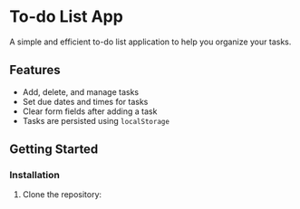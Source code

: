 # To-do List App

A simple and efficient to-do list application to help you organize your tasks.

## Features

- Add, delete, and manage tasks
- Set due dates and times for tasks
- Clear form fields after adding a task
- Tasks are persisted using `localStorage`

## Getting Started


### Installation

1. Clone the repository:




